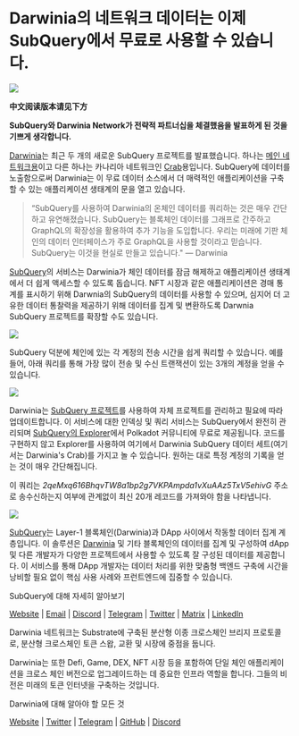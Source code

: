 # Darwinia의 네트워크 데이터는 이제 SubQuery에서 무료로 사용할 수 있습니다.

![](https://miro.medium.com/max/1400/0*7_sagAfI_wTKePuH)

**中文阅读版本请见下方**

**SubQuery와 Darwinia Network가 전략적 파트너십을 체결했음을 발표하게 된 것을 기쁘게 생각합니다.**

[Darwinia](https://darwinia.network/)는 최근 두 개의 새로운 SubQuery 프로젝트를 발표했습니다. 하나는 [메인 네트워크용](https://explorer.subquery.network/subquery/darwinia-network/darwinia)이고 다른 하나는 카나리아 네트워크인 [Crab](https://explorer.subquery.network/subquery/darwinia-network/crab)용입니다. SubQuery에 데이터를 노출함으로써 Darwinia는 이 무료 데이터 소스에서 더 매력적인 애플리케이션을 구축할 수 있는 애플리케이션 생태계의 문을 열고 있습니다.

> “SubQuery를 사용하여 Darwinia의 온체인 데이터를 쿼리하는 것은 매우 간단하고 유연해졌습니다. SubQuery는 블록체인 데이터를 그래프로 간주하고 GraphQL의 확장성을 활용하여 추가 기능을 도입합니다. 우리는 미래에 기판 체인의 데이터 인터페이스가 주로 GraphQL을 사용할 것이라고 믿습니다. SubQuery는 이것을 현실로 만들고 있습니다." — Darwinia

[SubQuery](https://subquery.network/)의 서비스는 Darwinia가 체인 데이터를 잠금 해제하고 애플리케이션 생태계에서 더 쉽게 액세스할 수 있도록 돕습니다. NFT 시장과 같은 애플리케이션은 경매 통계를 표시하기 위해 Darwnia의 SubQuery의 데이터를 사용할 수 있으며, 심지어 더 고유한 데이터 통찰력을 제공하기 위해 데이터를 집계 및 변환하도록 Darwnia SubQuery 프로젝트를 확장할 수도 있습니다.

![](https://miro.medium.com/max/1400/0*n2sGrQWOkIFXxMnq)

SubQuery 덕분에 체인에 있는 각 계정의 전송 시간을 쉽게 쿼리할 수 있습니다. 예를 들어, 아래 쿼리를 통해 가장 많이 전송 및 수신 트랜잭션이 있는 3개의 계정을 얻을 수 있습니다.

![](https://miro.medium.com/max/1400/0*gfS6ksjUL9fR9XA7)

Darwinia는 [SubQuery 프로젝트](https://project.subquery.network/)를 사용하여 자체 프로젝트를 관리하고 필요에 따라 업데이트합니다. 이 서비스에 대한 인덱싱 및 쿼리 서비스는 SubQuery에서 완전히 관리되며 [SubQuery의 Explorer](https://explorer.subquery.network/)에서 Polkadot 커뮤니티에 무료로 제공됩니다. 코드를 구현하지 않고 Explorer를 사용하여 여기에서 Darwinia SubQuery 데이터 세트(여기서는 Darwinia's Crab)를 가지고 놀 수 있습니다. 원하는 대로 특정 계정의 기록을 얻는 것이 매우 간단해집니다.

이 쿼리는 _2qeMxq616BhqvTW8a1bp2g7VKPAmpda1vXuAAz5TxV5ehivG_ 주소로 송수신하는지 여부에 관계없이 최신 20개 레코드를 가져와야 함을 나타냅니다.

![](https://miro.medium.com/max/1400/0*z-9giNk4RnhxliYy)

[SubQuery](https://subquery.network/)는 Layer-1 블록체인(Darwinia)과 DApp 사이에서 작동할 데이터 집계 계층입니다. 이 솔루션은 [Darwinia](https://darwinia.network/) 및 기타 블록체인의 데이터를 집계 및 구성하여 dApp 및 다른 개발자가 다양한 프로젝트에서 사용할 수 있도록 잘 구성된 데이터를 제공합니다. 이 서비스를 통해 DApp 개발자는 데이터 처리를 위한 맞춤형 백엔드 구축에 시간을 낭비할 필요 없이 핵심 사용 사례와 프런트엔드에 집중할 수 있습니다.

SubQuery에 대해 자세히 알아보기

[Website](https://subquery.network/) | [Email](mailto:hello@subquery.network) | [Discord](https://discord.com/invite/78zg8aBSMG) | [Telegram](https://t.me/subquerynetwork) | [Twitter](https://twitter.com/subquerynetwork) | [Matrix](https://matrix.to/#/#subquery:matrix.org) | [LinkedIn](https://www.linkedin.com/company/subquery)

Darwinia 네트워크는 Substrate에 구축된 분산형 이종 크로스체인 브리지 프로토콜로, 분산형 크로스체인 토큰 스왑, 교환 및 시장에 중점을 둡니다.

Darwinia는 또한 Defi, Game, DEX, NFT 시장 등을 포함하여 단일 체인 애플리케이션을 크로스 체인 버전으로 업그레이드하는 데 중요한 인프라 역할을 합니다. 그들의 비전은 미래의 토큰 인터넷을 구축하는 것입니다.

Darwinia에 대해 알아야 할 모든 것

[Website](https://darwinia.network/) | [Twitter](https://twitter.com/DarwiniaNetwork) | [Telegram](https://t.me/DarwiniaNetwork) | [GitHub](https://github.com/darwinia-network) | [Discord](https://discord.gg/KMZVeyM)